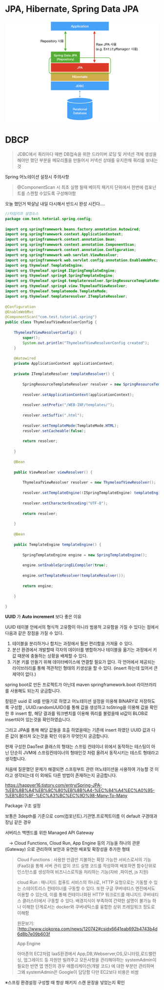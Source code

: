 # JPA, Hibernate, Spring Data JPA

![JPA, Hibernate, Spring Data JPA의 전반적인 그림](./image/overall_design.png)



# DBCP

> JDBC에서 쿼리마다 매번 DB접속을 위한 드라이버 로딩 및 커넥션 객체 생성을 해야만 했던 부분을 메모리풀을 만들어서 커넥션 상태를 유지한채 쿼리를 보내는 것



Spring 어노테이션 설정시 주의사항

> @ComponentScan 시 최초 실행 될때 베이직 패키지 단위에서 한번에 컴포넌트를 스캔할 수있도록 구성해야함

오늘 했던거 박살남 내일 다시해서 반드시 완성 시킨다....

```java
//타임리프 설정소스
package com.test.tutorial.spring.config;

import org.springframework.beans.factory.annotation.Autowired;
import org.springframework.context.ApplicationContext;
import org.springframework.context.annotation.Bean;
import org.springframework.context.annotation.ComponentScan;
import org.springframework.context.annotation.Configuration;
import org.springframework.web.servlet.ViewResolver;
import org.springframework.web.servlet.config.annotation.EnableWebMvc;
import org.thymeleaf.TemplateEngine;
import org.thymeleaf.spring4.ISpringTemplateEngine;
import org.thymeleaf.spring4.SpringTemplateEngine;
import org.thymeleaf.spring4.templateresolver.SpringResourceTemplateResolver;
import org.thymeleaf.spring4.view.ThymeleafViewResolver;
import org.thymeleaf.templatemode.TemplateMode;
import org.thymeleaf.templateresolver.ITemplateResolver;

@Configuration
@EnableWebMvc
@ComponentScan("com.test.tutorial.spring")
public class ThymeleafViewResolverConfig {

	ThymeleafViewResolverConfig() {
		super();
		System.out.println("ThymeleafViewResolverConfig created");
	}

	@Autowired
	private ApplicationContext applicationContext;

	private ITemplateResolver templateResolver() {

		SpringResourceTemplateResolver resolver = new SpringResourceTemplateResolver();

		resolver.setApplicationContext(applicationContext);

		resolver.setPrefix("/WEB-INF/templates/");

		resolver.setSuffix(".html");

		resolver.setTemplateMode(TemplateMode.HTML);
		resolver.setCacheable(false);

		return resolver;

	}

	@Bean

	public ViewResolver viewResolver() {

		ThymeleafViewResolver resolver = new ThymeleafViewResolver();

		resolver.setTemplateEngine((ISpringTemplateEngine) templateEngine());

		resolver.setCharacterEncoding("UTF-8");

		return resolver;

	}

	@Bean

	public TemplateEngine templateEngine() {

		SpringTemplateEngine engine = new SpringTemplateEngine();

		engine.setEnableSpringELCompiler(true);

		engine.setTemplateResolver(templateResolver());

		return engine;

	}

}

```

**UUID** 가 **Auto increment** 보다 좋은 이유

UUID 테이블 안에서의 형식적 고유함이 아니라 범용적 고유함을 가질 수 있다는 점에서 다음과 같은 장점을 가질 수 있다.

1. 테이블을 분리하거나 합치는 과정에서 훨씬 편리함을 가져올 수 있다.
2. 분산 환경에서 개발할때 각자의 데이터를 병합하거나 테이블을 옮기는 과정에서 키값 때문에 충돌하는 상황을 배제할 수 있다.
3. 기본 키를 만들기 위해 데이터베이스에 연결할 필요가 없다. 각 언어에서 제공되는 라이브러리를 통해 객관적인 형태의 키생성을 할 수 있다. (insert 하는데 있어서 큰 제약이 없다.)



spring boot로 만든 프로젝트가 아닌데 maven springframework.boot 라이브러리를 사용해도 되는지 궁금합니다.



칼럼은 uuid 로 id를 만들기로 하였고 어노테이션 설정을 이용해 BINARY로 저장하도록 구성함 ,  UUID.randomUUID()를 통해 값을 생성하고 toString을 이용해 값을 확인한 후 insert 함, 해당 결과를 워크벤치를 이용해 쿼리를 불렀을때 id값이 BLOB로 insert되어 있는것을 확인하였습니다.

그리고 JPA를 통해 해당 값들을 호출 하였을때는 기존에 insert 하였던 UUID 값과 다른 값이 불러져 오는것을 확인 이유가 무엇인지 궁금합니다.



 현재 구성한 DaoTest 클래스의 형태는 스프링 컨테이너 위에서 동작하는 테스팅이 아닌 단순히 JVM에 스프링컨테이너의 형태인것 처럼 올려서 동작시키는 테스트 형태라고 생각합니다.

처음에 질문했던 문제가 해결되면 스프링부트 관련 어노테이션을 사용하여 가능할 것 이라고 생각되는데 이 외에도 다른 방법이 존재하는지 궁금합니다.



https://happyer16.tistory.com/entry/Spring-JPA-%EB%8B%A4%EB%8C%80%EB%8B%A4-%EC%84%A4%EC%A0%95-%EB%B0%8F-%EC%A3%BC%EC%9D%98-Many-To-Many

Package 구조 설정

보통은 3depth를 기준으로 com(컴포넌트).기관명.프로젝트이름 이 default 구경태과장님 같은 경우







서버리스 백엔드를 위한 Managed API Gateway ㅤ 

ㅤ→ Cloud Functions, Cloud Run, App Engine 등의 기능을 하나의 관문(Gateway) 으로 관리하여 보안과 유연한 배포및 확장성을 추가한 형태



> Cloud Functions : 사용한 만큼만 지불하는 확장 가능한 서비스로서의 기능(FaaS)을 통해 서버 관리 없이 코드 실행
> 코드를 작성하여 배포하면 함수단위로 인스턴스를 생성하여 비즈니스로직을 처리하는 기능(자바 ,파이썬, js 지원)
> 
> 
>
> cloud Run : 매니지드 컴퓨트 서비스의 하나로, HTTP 요청으로는 기동할 수 있는 스테이트리스 컨테이너를 구동할 수 있다. 또한 구글 쿠버네티스 엔진에서도 이용할 수 있는데, 이를 통해 컨테이너화된 HTTP 워크로드를 매니지드 쿠버네티스 클러스터에서 구동할 수 있다. 
> 배경지식이 부족하여 간략한 설명이 불가능 하나 이해한 단계로서는 docker와 쿠버네틱스를 융합한 상위 프레임워크 정도로 이해함
> 
> 
>
> 원문보기:[http://www.ciokorea.com/news/120742#csidx6641eab692b4743b4d6d8b7e09b603f 
>
> 
>
>  App Engine
>
> 아마존의 EC2처럼 IaaS환경에서 App,DB,Webserver,OS,모니터링,로드밸런싱, 업그레이드 등
> 자원만 빌려주고 모든사항을 관리해야하는 systemAdmin이 필요한  반면 앱 엔진의 경우 애플리케이션(개발 코드) 에 대한 부분만 관리하며 그왜 systemAdmin은 Google이 담당함 다만 EC2보다 비용은 비쌈





※스프링 환경설정 구성할 때 항상 패키지 스캔 문장을 넣었는지 확인